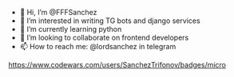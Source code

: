 - 👋 Hi, I’m @FFFSanchez
- 👀 I’m interested in writing TG bots and django services
- 🌱 I’m currently learning python
- 💞️ I’m looking to collaborate on frontend developers
- 📫 How to reach me: @lordsanchez in telegram

<!---
FFFSanchez/FFFSanchez is a ✨ special ✨ repository because its `README.md` (this file) appears on your GitHub profile.
You can click the Preview link to take a look at your changes.
--->
https://www.codewars.com/users/SanchezTrifonov/badges/micro
